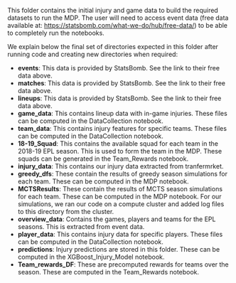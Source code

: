 This folder contains the initial injury and game data to build the required datasets to run the MDP. The user will need to access event data (free data available at: https://statsbomb.com/what-we-do/hub/free-data/) to be able to completely run the notebooks. 

We explain below the final set of directories expected in this folder after running code and creating new directories when required:

- **events**: This data is provided by StatsBomb. See the link to their free data above.
- **matches**: This data is provided by StatsBomb. See the link to their free data above.
- **lineups**: This data is provided by StatsBomb. See the link to their free data above.
- **game_data**: This contains lineup data with in-game injuries. These files can be computed in the DataCollection notebook.
- **team_data**: This contains injury features for specific teams. These files can be computed in the DataCollection notebook.
- **18-19_Squad**: This contains the available squad for each team in the 2018-19 EPL season. This is used to form the team in the MDP. These squads can be generated in the Team_Rewards notebook.
- **injury_data**: This contains our injury data extracted from tranfermrket.
- **greedy_dfs**: These contain the results of greedy season simulations for each team. These can be computed in the MDP notebook.
- **MCTSResults**: These contain the results of MCTS season simulations for each team. These can be computed in the MDP notebook. For our simulations, we ran our code on a compute cluster and added log files to this directory from the cluster.
- **overview_data**: Contains the games, players and teams for the EPL seasons. This is extracted from event data.
- **player_data**: This contains injury data for specific players. These files can be computed in the DataCollection notebook.
- **predictions**: Injury predictions are stored in this folder. These can be computed in the XGBoost_Injury_Model notebook.
- **Team_rewards_DF**: These are precomputed rewards for teams over the season. These are computed in the Team_Rewards notebook.
